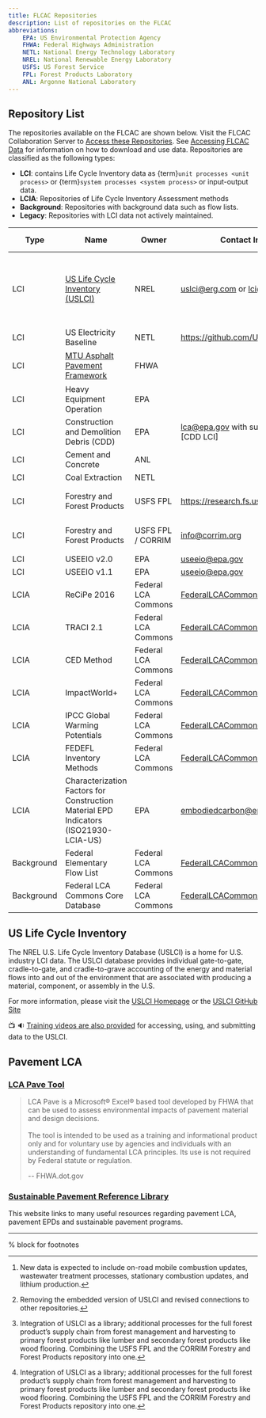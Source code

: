 ```yaml
---
title: FLCAC Repositories
description: List of repositories on the FLCAC
abbreviations:
    EPA: US Environmental Protection Agency
    FHWA: Federal Highways Administration
    NETL: National Energy Technology Laboratory
    NREL: National Renewable Energy Laboratory
    USFS: US Forest Service
    FPL: Forest Products Laboratory
    ANL: Argonne National Laboratory
---
```


## Repository List

The repositories available on the FLCAC are shown below.
Visit the FLCAC Collaboration Server to [Access these Repositories](https://www.lcacommons.gov/lca-collaboration).
See [Accessing FLCAC Data](Accessing_data.md) for information on how to download and use data.
Repositories are classified as the following types:

- **LCI**: contains Life Cycle Inventory data as {term}`unit processes <unit process>` or {term}`system processes <system process>` or input-output data.
- **LCIA**: Repositories of Life Cycle Inventory Assessment methods
- **Background**: Repositories with background data such as flow lists.
- **Legacy**: Repositories with LCI data not actively maintained.

| Type            |  Name                                    | Owner           | Contact Information                                           | Upcoming Updates |
| --------------- | ---------------------------------------- | ----------------| ------------------------------------------------------------- | ---------------- |
| LCI             | [US Life Cycle Inventory (USLCI)](#us-life-cycle-inventory)| NREL | uslci@erg.com or lci@nrel.com                          | USLCI is updated quarterly. Hover[^USLCI] for expected data in the release.               |
| LCI             | US Electricity Baseline                  | NETL            | https://github.com/USEPA/ElectricityLCI                       |
| LCI             | [MTU Asphalt Pavement Framework](#pavement-lca) | FHWA     |                                                               | Hover[^Asphalt] for ongoing updates.                  |
| LCI             | Heavy Equipment Operation                | EPA             |                                                               |                  |
| LCI             | Construction and Demolition Debris (CDD) | EPA             | lca@epa.gov with subject line containing [CDD LCI]            |
| LCI             | Cement and Concrete                      | ANL             |                                                               |                  |
| LCI             | Coal Extraction                          | NETL            |                                                               |                  |
| LCI             | Forestry and Forest Products             | USFS FPL        | https://research.fs.usda.gov/fpl/contactus                    | Hover[^Woody] for ongoing updates.                   |
| LCI             | Forestry and Forest Products             | USFS FPL / CORRIM | info@corrim.org                                             | Hover[^Woody] for ongoing updates.                   |
| LCI             | USEEIO v2.0                              | EPA             | [useeio@epa.gov](mailto:useeio@epa.gov)                       |                  |
| LCI             | USEEIO v1.1                              | EPA             | [useeio@epa.gov](mailto:useeio@epa.gov)                       |                  |
| LCIA            | ReCiPe 2016                              | Federal LCA Commons                                  | [FederalLCACommons@erg.com](mailto:FederalLCACommons@erg.com) |                  |
| LCIA            | TRACI 2.1                                | Federal LCA Commons                                  | [FederalLCACommons@erg.com](mailto:FederalLCACommons@erg.com) |                  |
| LCIA            | CED Method                               | Federal LCA Commons                                  | [FederalLCACommons@erg.com](mailto:FederalLCACommons@erg.com) |                  |
| LCIA            | ImpactWorld+                             | Federal LCA Commons                                  | [FederalLCACommons@erg.com](mailto:FederalLCACommons@erg.com) |                  |
| LCIA            | IPCC Global Warming Potentials           | Federal LCA Commons                                  | [FederalLCACommons@erg.com](mailto:FederalLCACommons@erg.com) |                  |
| LCIA            | FEDEFL Inventory Methods                 | Federal LCA Commons                                  | [FederalLCACommons@erg.com](mailto:FederalLCACommons@erg.com) |                  |
| LCIA            | Characterization Factors for Construction Material EPD Indicators (ISO21930-LCIA-US) | EPA      | [embodiedcarbon@epa.gov](mailto:embodiedcarbon@epa.gov)       |                  |
| Background      | Federal Elementary Flow List             | Federal LCA Commons                                  | [FederalLCACommons@erg.com](mailto:FederalLCACommons@erg.com) |                  |
| Background      | Federal LCA Commons Core Database        | Federal LCA Commons                                  | [FederalLCACommons@erg.com](mailto:FederalLCACommons@erg.com) |                  |

[^USLCI]: New data is expected to include on-road mobile combustion updates, wastewater treatment processes, stationary combustion updates, and lithium production.

[^Woody]: Integration of USLCI as a library; additional processes for the full forest product’s supply chain from forest management and harvesting to primary forest products like lumber and secondary forest products like wood flooring. Combining the USFS FPL and the CORRIM Forestry and Forest Products repository into one.

[^Asphalt]: Removing the embedded version of USLCI and revised connections to other repositories.

## US Life Cycle Inventory

The NREL U.S. Life Cycle Inventory Database (USLCI) is a home for U.S. industry LCI data. The USLCI database provides individual gate-to-gate, cradle-to-gate, and cradle-to-grave accounting of the energy and material flows into and out of the environment that are associated with producing a material, component, or assembly in the U.S.

For more information, please visit the [USLCI Homepage](https://www.nrel.gov/analysis/lci.html) or the [USLCI GitHub Site](https://github.com/FLCAC-admin/uslci-content)

📺 🔉 [Training videos are also provided](video.md) for accessing, using, and submitting data to the USLCI.

## Pavement LCA

### [LCA Pave Tool](https://www.fhwa.dot.gov/pavement/lcatool/)

> LCA Pave is a Microsoft® Excel® based tool developed by FHWA that can be used to assess environmental impacts of pavement material and design decisions. <br> <br>
> The tool is intended to be used as a training and informational product only and for voluntary use by agencies and individuals with an understanding of fundamental LCA principles. Its use is not required by Federal statute or regulation.
>
> -- FHWA.dot.gov

### [Sustainable Pavement Reference Library](https://www.fhwa.dot.gov/pavement/sustainability/library/)

This website links to many useful resources regarding pavement LCA, pavement EPDs and sustainable pavement programs.

---
% block for footnotes
